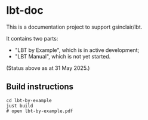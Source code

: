 # lbt-doc

This is a documentation project to support gsinclair/lbt.

It contains two parts:
* "LBT by Example", which is in active development;
* "LBT Manual", which is not yet started.

(Status above as at 31 May 2025.)

## Build instructions

    cd lbt-by-example
    just build
    # open lbt-by-example.pdf
